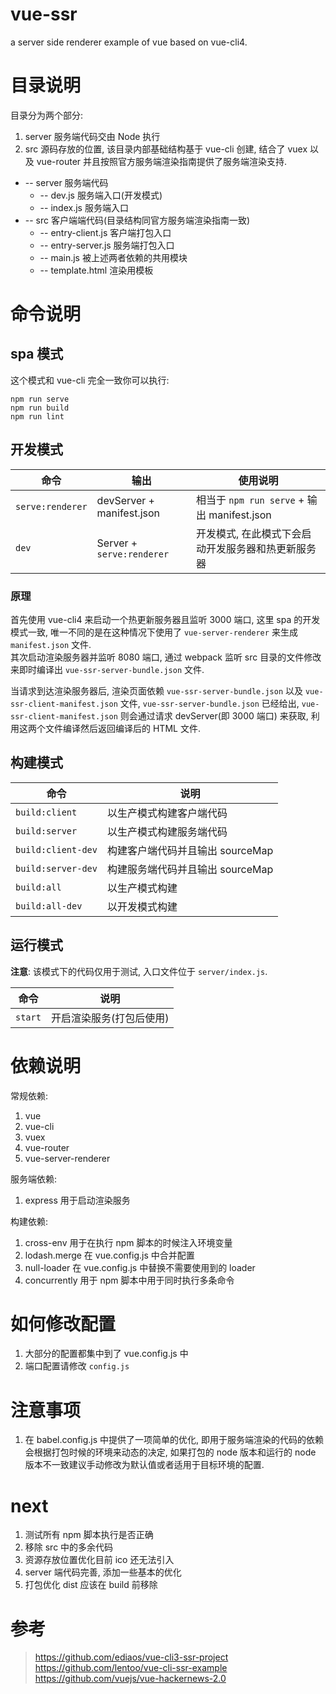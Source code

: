 # vue-ssr

a server side renderer example of vue based on vue-cli4. 

# 目录说明

目录分为两个部分:
1. server 服务端代码交由 Node 执行
2. src 源码存放的位置, 该目录内部基础结构基于 vue-cli 创建, 结合了 vuex 以及 vue-router 并且按照官方服务端渲染指南提供了服务端渲染支持.

+ -- server 服务端代码
  + -- dev.js 服务端入口(开发模式)
  + -- index.js 服务端入口
+ -- src 客户端端代码(目录结构同官方服务端渲染指南一致)
  + -- entry-client.js 客户端打包入口
  + -- entry-server.js 服务端打包入口
  + -- main.js 被上述两者依赖的共用模块
  + -- template.html 渲染用模板

# 命令说明

## spa 模式

这个模式和 vue-cli 完全一致你可以执行:
```
npm run serve
npm run build
npm run lint
```

## 开发模式

| 命令 | 输出 | 使用说明 |
| ---- | ---- | -------- |
| `serve:renderer` | devServer + manifest.json | 相当于 `npm run serve` + 输出 manifest.json |
| `dev` | Server + `serve:renderer` | 开发模式, 在此模式下会启动开发服务器和热更新服务器 |

### 原理

首先使用 vue-cli4 来启动一个热更新服务器且监听 3000 端口, 这里 spa 的开发模式一致, 唯一不同的是在这种情况下使用了 `vue-server-renderer` 来生成 `manifest.json` 文件.  
其次启动渲染服务器并监听 8080 端口, 通过 webpack 监听 src 目录的文件修改来即时编译出 `vue-ssr-server-bundle.json` 文件.  

当请求到达渲染服务器后, 渲染页面依赖 `vue-ssr-server-bundle.json` 以及 `vue-ssr-client-manifest.json` 文件, `vue-ssr-server-bundle.json` 已经给出, `vue-ssr-client-manifest.json` 则会通过请求 devServer(即 3000 端口) 来获取, 利用这两个文件编译然后返回编译后的 HTML 文件.

## 构建模式

| 命令 | 说明 |
| ---- | ---- |
| `build:client` | 以生产模式构建客户端代码 |
| `build:server` | 以生产模式构建服务端代码 |
| `build:client-dev` | 构建客户端代码并且输出 sourceMap |
| `build:server-dev` | 构建服务端代码并且输出 sourceMap |
| `build:all` | 以生产模式构建 |
| `build:all-dev` | 以开发模式构建 |

## 运行模式

**注意**: 该模式下的代码仅用于测试, 入口文件位于 `server/index.js`.

| 命令 | 说明 |
| ---- | ---- |
| `start` | 开启渲染服务(打包后使用) |

# 依赖说明

常规依赖:
1. vue
2. vue-cli
3. vuex
4. vue-router
5. vue-server-renderer

服务端依赖:
1. express 用于启动渲染服务

构建依赖:
1. cross-env 用于在执行 npm 脚本的时候注入环境变量
2. lodash.merge 在 vue.config.js 中合并配置
3. null-loader 在 vue.config.js 中替换不需要使用到的 loader
4. concurrently 用于 npm 脚本中用于同时执行多条命令

# 如何修改配置

1. 大部分的配置都集中到了 vue.config.js 中
2. 端口配置请修改 `config.js`

# 注意事项

1. 在 babel.config.js 中提供了一项简单的优化, 即用于服务端渲染的代码的依赖会根据打包时候的环境来动态的决定, 如果打包的 node 版本和运行的 node 版本不一致建议手动修改为默认值或者适用于目标环境的配置.

# next

1. 测试所有 npm 脚本执行是否正确
2. 移除 src 中的多余代码
3. 资源存放位置优化目前 ico 还无法引入
4. server 端代码完善, 添加一些基本的优化
5. 打包优化 dist 应该在 build 前移除

# 参考

> https://github.com/ediaos/vue-cli3-ssr-project
> https://github.com/lentoo/vue-cli-ssr-example
> https://github.com/vuejs/vue-hackernews-2.0